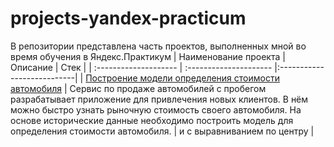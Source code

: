 # projects-yandex-practicum
В репозитории представлена часть проектов, выполненных мной во время обучения в Яндекс.Практикум
| Наименование проекта | Описание | Стек |
| :-------------------- | :--------------------- |:---------------------------|
| [Построение модели определения стоимости автомобиля](projects-yandex-practicum/car_price) | Сервис по продаже автомобилей с пробегом  разрабатывает приложение для привлечения новых клиентов. В нём можно быстро узнать рыночную стоимость своего автомобиля. На основе исторические данные необходимо построить модель для определения стоимости автомобиля. | и с выравниванием по центру |

